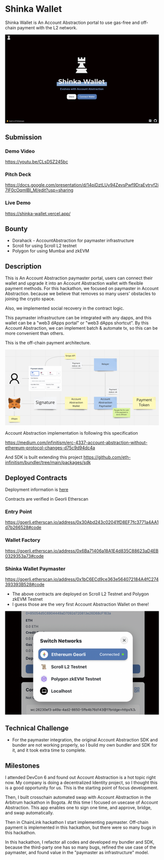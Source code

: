 # Shinka Wallet

Shinka Wallet is An Account Abstraction portal to use gas-free and off-chain payment with the L2 network.

![top](./docs/top.png)

## Submission

### Demo Video

https://youtu.be/CLsDSZ245bc

### Pitch Deck

https://docs.google.com/presentation/d/14piDztLUy94ZevsPwf9DraEytryf2i7lF0cOqmlBI_M/edit?usp=sharing

### Live Demo

https://shinka-wallet.vercel.app/

## Bounty

- Dorahack - AccountAbstraction for paymaster infrastructure
- Scroll for using Scroll L2 testnet
- Polygon for using Mumbai and zkEVM

## Description

This is An Account Abstraction paymaster portal, users can connect their wallet and upgrade it into an Account Abstraction wallet with flexible payment methods. For this hackathon, we focused on paymaster in Account Abstraction. because we believe that removes so many users' obstacles to joining the crypto space.

Also, we implemented social recovery in the contract logic.

This paymaster infrastructure can be integrated with any dapps, and this wallet can be a "web3 dApps portal" or "web3 dApps shortcut". By this Account Abstraction, we can implement batch & automate tx, so this can be more convenient than others.

This is the off-chain payment architecture.

![how-it-works](./docs/how-it-works.png)

Account Abstraction implementation is following this specification

https://medium.com/infinitism/erc-4337-account-abstraction-without-ethereum-protocol-changes-d75c9d94dc4a

And SDK is built extending this project
https://github.com/eth-infinitism/bundler/tree/main/packages/sdk

## Deployed Contracts

Deployment information is [here](./packages/contracts/network.json)

Contracts are verified in Georli Etherscan

### Entry Point

https://goerli.etherscan.io/address/0x30Abd243c02041fD8EF7fc3771a4AA1d7b266528#code

### Wallet Factory

https://goerli.etherscan.io/address/0x6Ba71406a18A1E4d835C88623aD4EB0329353a73#code

### Shinka Wallet Paymaster

https://goerli.etherscan.io/address/0x1bC6ECd9ce363e564072184A4fC274393393B528#code

- The above contracts are deployed on Scroll L2 Testnet and Polygon zkEVM Testnet
- I guess those are the very first Account Abstraction Wallet on there!

![network](./docs/networks.png)

## Technical Challenge

- For the paymaster integration, the original Account Abstraction SDK and bunder are not working properly, so I build my own bundler and SDK for it, and it took extra time to complete.

## Milestones

I attended DevCon 6 and found out Account Abstraction is a hot topic right now. My company is doing a decentralized Identity project, so I thought this is a good opportunity for us. This is the starting point of focus development.

Then, I built crosschain automated swap with Account Abstraction in the Arbitrum hackathon in Bogota. At this time I focused on usecase of Account Abstraction. This app enables one to sign one time, and approve, bridge, and swap automatically.

Then in ChainLink hackathon I start implementing paymaster. Off-chain payment is implemented in this hackathon, but there were so many bugs in this hackathon.

In this hackathon, I refactor all codes and developed my bundler and SDK, because the third-party one has so many bugs, refined the use case of the paymaster, and found value in the "paymaster as infrastructure" model.
